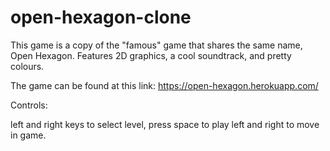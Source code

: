 # open-hexagon-clone

This game is a copy of the "famous" game that shares the same name, Open Hexagon. Features 2D graphics, a cool soundtrack, and pretty colours.

The game can be found at this link: https://open-hexagon.herokuapp.com/

Controls: 

left and right keys to select level, press space to play
left and right to move in game.
